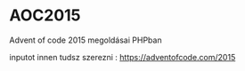 # AOC2015
Advent of code 2015  megoldásai PHPban

inputot innen tudsz szerezni : https://adventofcode.com/2015

